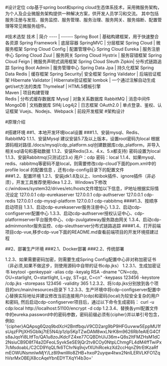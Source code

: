 #设计定位
cdp基于spring boot和spring cloud生态体系技术，采用微服务架构，为个人及企业微服务架构提供一种解决方案，供开发人员学习和交流。
其中包括服务注册与发现、服务监控、服务管理、服务治理、服务网关、服务熔断、配置管理等常见微服务组件。

#技术选型
技术 | 简介 
---- | ------
Spring Boot | 基础构建框架，用于快速整合各资源 
Spring Framework | 底层容器 
SpringMVC | 分层框架 
Spring Cloud | 微服务框架 
Spring Cloud Config | 配置管理中心 
Spring Cloud Eureka | 服务注册中心 
Spring Cloud Zuul | 服务网关 
Spring Cloud Hystrix | 服务容错框架 
Spring Cloud Feign | 微服务声明式调用框架 
Spring Cloud Sleuth Zipkin| 分布式链路追踪
Spring Boot Admin | 服务管理中心 
Spring Data Jpa | 持久化框架 
Spring Data Redis | 缓存框架 
Spring Security| 安全框架 
Spring Validator | 后端验证框架 
Hibernate Validator | Hibernate验证框架 
lombok | 一个通过注解自动生成get/set方法的类库 
Thymeleaf | HTML5模板引擎  
Maven | 项目构建管理  
Redis | 分布式缓存数据库 
Mysql | 对象关系数据库 
RabbitMQ | 消息中间件
MongoDB | 文档数据库
Slf4j Log4j2 | 日志框架
OAuth2.0 | 单点登录、鉴权、认证框架
Vuejs、Nodejs、Webpack | 前段开发框架
#架构设计

#原理介绍

#搭建环境
##1、本地开发环境local设置
###1.1、安装mysql、Redis、RabbitMQ
       1.1.1、安装Mysql
            建议安装5.7及以上版本，设置root密码为local
            根据源码相对路径./docs/mysql/cdp_platform.sql创建数据库cdp_platform，并导入相关sql语句和基础数据
       1.1.2、安装Redis(3.x、4.x、5.x都支持)
            密码设置为local
       1.1.3、安装Rabbitmq(只测试过3.x)
            用户：cdp
            密码：local
       1.1.4、如果mysql、redis、rabbitmq等密码不是local，则需要修改cdp-cloud下面的pom.xml中的profile local 的配置信息 ，还有cdp-config目录下的配置文件    
###1.2、配置环境
       1.2.1、安装jdk1.8及以上、lombok插件、ignore插件（非必须），开发工具推荐使用Idea
       1.2.2、Windows下修改c:/windows/system32/drives/etc/hosts文件增加以下信息，IP地址根据实际情况设定
           127.0.0.1 cdp-eurekaserver
           127.0.0.1 cdp-authserver
           127.0.0.1 cdp-redis
           127.0.0.1 cdp-mysql-platform
           127.0.0.1 cdp-rabbitmq
####1.3、按顺序启动项目
       1.3.1、启动cdp-eurekaserver服务注册中心
       1.3.2、启动cdp-configserver配置中心
       1.3.3、启动cdp-authserver授权认证中心、cdp-platformserver平台服务中心、cdp-zuulgateway服务路由网关
       1.3.4、启动cdp-adminmonitor服务监控、cdp-sleuthserver分布式链路追踪
####1.4、打开前端项目cdp-vue,移步cdp-vue下面的README.md查看前端项目的开发环境搭建过程

##2、部署生产环境
###2.1、Docker部署
###2.2、传统部署

1.2.3、如果需要密码加密，则需要生成Spring Config配置中心非对称加密证书（非必须,如果不做这步，则使用源码中自带的证书cdp.jks）
           1.2.3.1、生成加密证书
              keytool -genkeypair -alias cdp -keyalg RSA -dname "CN=cdp, OU=starlight, O=startlight, L=gy, ST=gz, C=cn" -keypass 123456 -keystore /cdp.jks -storepass 123456 -validity 365
           1.2.3.2、将/cdp.jks分别放到各个项目的src/main/resources目录下
           1.2.3.3、生产环境中将cdp-configserver配置中心替换实际地址并建议修改当前连接用户(cdp)和密码(local)为较安全复杂的用户和密码,
               然后启动cdp-configserver项目后，通过以下命令生成密码：
                curl -u cdp:local http://localhost:51100/encrypt -d cdp
           1.2.3.4、替换各yml配置文件中的eureka.password中的密码参数，密码前缀必须有{cipher}并以单引号包含，例如:
                '{cipher}AQApsg6Qzq9bdXcH2BntfbquV9CD2arg9bP9HFGuvww5EppMU1fsUqzFPtjXH5Gblkj7tE5N4/p1zIp5KpTZwDAM8wxLNrK8m9626Rb1eAlEG4Cfs8aJqoYi8LItfTo/QA1u8zoJKdcFZ4xe77CQBDhUiJ36m+Q8s2ItFMZHsM1dC2NsiuCB9D8f74a2DFeoLSyvkSeSE9jQr2tv8COy0NtpLChmgFL4dM4ffTwiPx7cMsdoabL/C2CD9YqQLfk6TChrNq9xjvfXUhiRcekzXd2ccHqnZ9trEtKzaRfmEOWUNsmnlwMjY/Lz8I9wnWo8ZHB+hxoP2uyqw4twx2NnILERVLKFO1ZqhVsrMxOBEjX8ccAqeYbnEDYTXqYl4b3o='